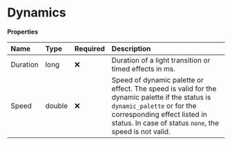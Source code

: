 # Dynamics

**Properties**

| Name     | Type   | Required | Description                                                                                                                                                                                                           |
| :------- | :----- | :------- | :-------------------------------------------------------------------------------------------------------------------------------------------------------------------------------------------------------------------- |
| Duration | long   | ❌       | Duration of a light transition or timed effects in ms.                                                                                                                                                                |
| Speed    | double | ❌       | Speed of dynamic palette or effect. The speed is valid for the dynamic palette if the status is `dynamic_palette` or for the corresponding effect listed in status. In case of status `none`, the speed is not valid. |

<!-- This file was generated by liblab | https://liblab.com/ -->

